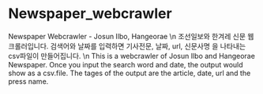 # Newspaper_webcrawler
Newspaper Webcrawler - Josun Ilbo, Hangeorae \n
조선일보와 한겨레 신문 웹 크롤러입니다. 검색어와 날짜를 입력하면 기사전문, 날짜, url, 신문사명 을 나타내는 csv파일이 만들어집니다. \n
This is a webcrawler of Josun Ilbo and Hangeorae Newspaper. Once you input the search word and date, the output would show as a csv.file. The tages of the output are the article, date, url and the press name. 
